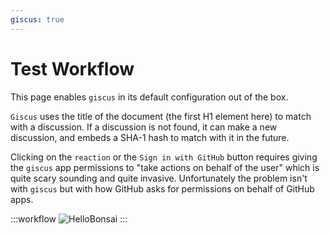 ```yaml
---
giscus: true
---
```


# Test Workflow

This page enables `giscus` in its default configuration out of the box.

`Giscus` uses the title of the document (the first H1 element here) to match with a discussion. If a discussion is not found,
it can make a new discussion, and embeds a SHA-1 hash to match with it in the future.

Clicking on the `reaction` or the `Sign in with GitHub` button requires giving the `giscus` app permissions to "take actions on behalf of the user" which is quite scary sounding and quite invasive. Unfortunately the problem isn't with `giscus` but with how GitHub asks for permissions on behalf of GitHub apps.

:::workflow
![HelloBonsai](../workflows/hello-bonsai.bonsai)
:::